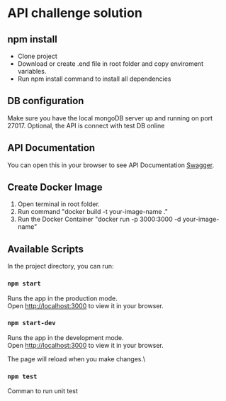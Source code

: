 # API challenge solution

## npm install

* Clone project
* Download or create .end file in root folder and copy enviroment variables.
* Run npm install command to install all dependencies

## DB configuration

Make sure you have the local mongoDB server up and running on port 27017.
Optional, the API is connect with test DB online

## API Documentation

You can open this in your browser to see API Documentation [Swagger](http://localhost:3000/api/docs).

## Create Docker Image

1. Open terminal in root folder.
2. Run command "docker build -t your-image-name ."
3. Run the Docker Container "docker run -p 3000:3000 -d your-image-name"

## Available Scripts

In the project directory, you can run:

### `npm start`

Runs the app in the production mode.\
Open [http://localhost:3000](http://localhost:3000) to view it in your browser.

### `npm start-dev`

Runs the app in the development mode.\
Open [http://localhost:3000](http://localhost:3000) to view it in your browser.

The page will reload when you make changes.\

### `npm test`

Comman to run unit test
